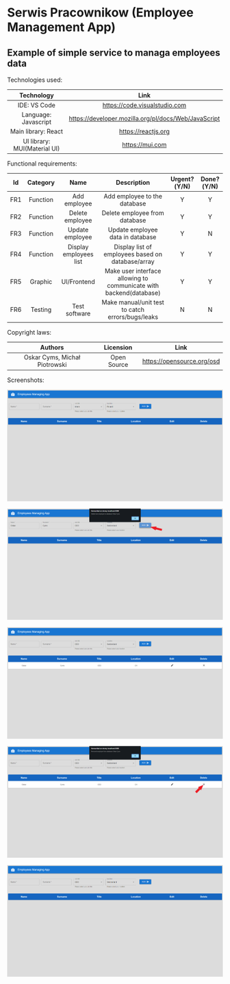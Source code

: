 # Serwis Pracownikow (Employee Management App)
## Example of simple service to managa employees data



Technologies used:

| Technology | Link |
| :---: | :---: |
| IDE: VS Code | https://code.visualstudio.com |
| Language: Javascript | https://developer.mozilla.org/pl/docs/Web/JavaScript |
| Main library: React | https://reactjs.org |
| UI library: MUI(Material UI) | https://mui.com |



Functional requirements:

| Id | Category | Name | Description | Urgent?(Y/N) | Done?(Y/N) |
| :---: | :---: | :---: | :---: | :---: | :---: |
| FR1 | Function | Add employee | Add employee to the database | Y | Y |
| FR2 | Function | Delete employee | Delete employee from database | Y | Y |
| FR3 | Function | Update employee | Update employee data in database | Y | N |
| FR4 | Function | Display employees list | Display list of employees based on database/array  | Y | Y |
| FR5 | Graphic | UI/Frontend | Make user interface allowing to communicate with backend(database) | Y | Y |
| FR6 | Testing | Test software | Make manual/unit test to catch errors/bugs/leaks | N | N |



Copyright laws:

| Authors | Licension | Link |
| :---: | :---: | :---: |
| Oskar Cyms, Michał Piotrowski | Open Source | https://opensource.org/osd |



Screenshots:
<p align="center">
  <kbd>
    <img src="screenshots/0.png?raw=true">
  </kbd>
</p>
<p align="center">
  <kbd>
    <img src="screenshots/1.png?raw=true">
  </kbd>
</p>
<p align="center">
  <kbd>
    <img src="screenshots/2.png?raw=true">
  </kbd>
</p>
<p align="center">
  <kbd>
    <img src="screenshots/3.png?raw=true">
  </kbd>
</p>
<p align="center">
  <kbd>
    <img src="screenshots/4.png?raw=true">
  </kbd>
</p>

